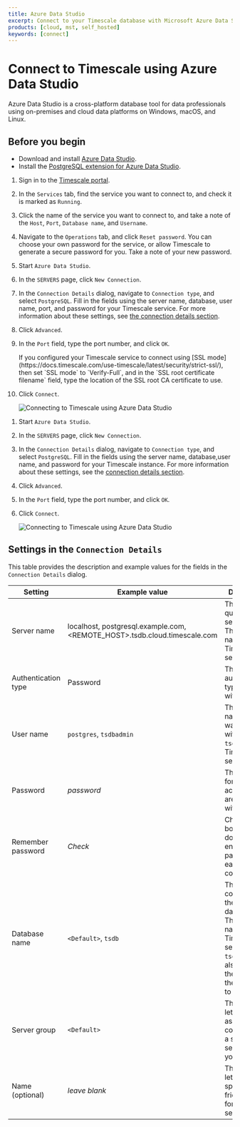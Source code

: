 ```yaml
---
title: Azure Data Studio
excerpt: Connect to your Timescale database with Microsoft Azure Data Studio
products: [cloud, mst, self_hosted]
keywords: [connect]
---
```


# Connect to Timescale using Azure Data Studio

Azure Data Studio is a cross-platform database tool for data professionals using
on-premises and cloud data platforms on Windows, macOS, and Linux.

## Before you begin

*   Download and install [Azure Data Studio][ms-azure-data-studio].
*   Install the
    [PostgreSQL extension for Azure Data Studio][postgresql-azure-data-studio].

<Tabs label="Connect to Timescale with Azure Data Studio">

<Tab title="Timescale">

<Procedure>

1.  Sign in to the [Timescale portal][tsc-portal].
1.  In the `Services` tab, find the service you want to connect to, and check
    it is marked as `Running`.
1.  Click the name of the service you want to connect to, and take a note
     of the `Host`, `Port`, `Database name`, and `Username`.
1.  Navigate to the `Operations` tab, and click `Reset password`. You can choose
    your own password for the service, or allow Timescale to generate a
    secure password for you. Take a note of your new password.
1.  Start `Azure Data Studio`.
1.  In the `SERVERS` page, click `New Connection`.
1.  In the `Connection Details` dialog, navigate to `Connection type`, and
    select `PostgreSQL`. Fill in the fields using the server name, database,
    user name, port, and password for your Timescale service. For more
    information about these settings, see
    [the connection details section][connection-details].
1.  Click `Advanced`.
1.  In the `Port` field, type the port number, and click `OK`.

    <Highlight type="note">
    If you configured your Timescale service to connect using [SSL
    mode](https://docs.timescale.com/use-timescale/latest/security/strict-ssl/),
    then set `SSL mode` to `Verify-Full`, and in the `SSL root certificate
    filename` field, type the location of the SSL root CA certificate to use.
    </Highlight>

1.  Click `Connect`.

    <img class="main-content__illustration"
    src="https://assets.timescale.com/docs/images/timescale_cloud_connection_screen.webp"
    alt="Connecting to Timescale using Azure Data Studio"/>

</Procedure>

</Tab>

<Tab title="Self-hosted Timescale">

<Procedure>

1.  Start `Azure Data Studio`.
1.  In the `SERVERS` page, click `New Connection`.
1.  In the `Connection Details` dialog, navigate to `Connection type`, and
    select `PostgreSQL`. Fill in the fields using the server name, database,user
    name, and password for your Timescale instance. For more information about
    these settings, see the [connection details section][connection-details].
1.  Click `Advanced`.
1.  In the `Port` field, type the port number, and click `OK`.
1.  Click `Connect`.

    <img class="maincontent__illustration"
    src="https://assets.timescale.com/docs/images/local_remote_connection_screen.webp"
    alt="Connecting to Timescale using Azure Data Studio"/>

</Procedure>

</Tab>

</Tabs>

## Settings in the `Connection Details`

This table provides the description and example values for the fields in the
`Connection Details` dialog.

|Setting|Example value|Description|
|-|-|-|
|Server name|localhost, postgresql.example.com, <REMOTE_HOST>.tsdb.cloud.timescale.com|The fully qualified server name. The host name of your Timescale service.|
|Authentication type|Password|The authentication type to log in with|
|User name|`postgres`, `tsdbadmin`|The user name you want to log in with. Use `tsdbadmin` for Timescale services|
|Password|*password*|The password for the account you are logging in with|
|Remember password|*Check*|Check this box if you don't want to enter the password each time you connect.|
|Database name|`<Default>`, `tsdb`|This option connects to the default database. The database name for a Timescale service is `tsdb`. You can also specify the name of the database to connect to.|
|Server group|`<Default>` |This option lets you assign this connection to a specific server group you create.|
|Name (optional)|*leave blank*|This option lets you specify a friendly name for your server|

[ms-azure-data-studio]: https://docs.microsoft.com/en-us/sql/azure-data-studio/download-azure-data-studio?view=sql-server-ver16#install-azure-data-studio
[postgresql-azure-data-studio]: https://docs.microsoft.com/en-us/sql/azure-data-studio/extensions/postgres-extension?view=sql-server-ver16
[tsc-portal]: https://console.cloud.timescale.com/
[connection-details]: #settings-in-the-connection-details
